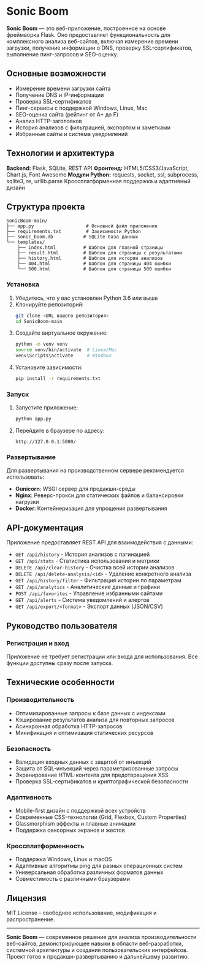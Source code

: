 # Sonic Boom

**Sonic Boom** — это веб-приложение, построенное на основе фреймворка Flask. Оно предоставляет функциональность для комплексного анализа веб-сайтов, включая измерение времени загрузки, получение информации о DNS, проверку SSL-сертификатов, выполнение пинг-запросов и SEO-оценку.

## Основные возможности

- Измерение времени загрузки сайта
- Получение DNS и IP-информации
- Проверка SSL-сертификатов
- Пинг-сервисы с поддержкой Windows, Linux, Mac
- SEO-оценка сайта (рейтинг от A+ до F)
- Анализ HTTP-заголовков
- История анализов с фильтрацией, экспортом и заметками
- Избранные сайты и система уведомлений

## Технологии и архитектура

**Backend:** Flask, SQLite, REST API
**Фронтенд:** HTML5/CSS3/JavaScript, Chart.js, Font Awesome
**Модули Python:** requests, socket, ssl, subprocess, sqlite3, re, urllib.parse
Кроссплатформенная поддержка и адаптивный дизайн

## Структура проекта

```
SonicBoom-main/
├── app.py                   # Основной файл приложения 
├── requirements.txt         # Зависимости Python
├── sonic_boom.db           # SQLite база данных
└── templates/
    ├── index.html          # Шаблон для главной страницы
    ├── result.html         # Шаблон для страницы с результатами
    ├── history.html        # Шаблон для истории анализов
    ├── 404.html            # Шаблон для страницы 404 ошибки
    └── 500.html            # Шаблон для страницы 500 ошибки
```


### Установка

1. Убедитесь, что у вас установлен Python 3.6 или выше
2. Клонируйте репозиторий:
   ```bash
   git clone <URL вашего репозитория>
   cd SonicBoom-main
   ```
3. Создайте виртуальное окружение:
   ```bash
   python -m venv venv
   source venv/bin/activate  # Linux/Mac
   venv\Scripts\activate     # Windows
   ```
4. Установите зависимости:
   ```bash
   pip install -r requirements.txt
   ```

### Запуск

1. Запустите приложение:
   ```bash
   python app.py
   ```
2. Перейдите в браузере по адресу:
   ```
   http://127.0.0.1:5000/
   ```

### Развертывание

Для развертывания на производственном сервере рекомендуется использовать:

- **Gunicorn**: WSGI сервер для продакшн-среды
- **Nginx**: Реверс-прокси для статических файлов и балансировки нагрузки
- **Docker**: Контейнеризация для упрощения развертывания

## API-документация

Приложение предоставляет REST API для взаимодействия с данными:

- `GET /api/history` - История анализов с пагинацией
- `GET /api/stats` - Статистика использования и метрики
- `DELETE /api/clear-history` - Очистка всей истории анализов
- `DELETE /api/delete-analysis/<id>` - Удаление конкретного анализа
- `GET /api/history/filter` - Фильтрация истории по параметрам
- `GET /api/analytics` - Аналитические данные и графики
- `POST /api/favorites` - Управление избранными сайтами
- `GET /api/alerts` - Система уведомлений и алертов
- `GET /api/export/<format>` - Экспорт данных (JSON/CSV)

## Руководство пользователя

### Регистрация и вход

Приложение не требует регистрации или входа для использования. Все функции доступны сразу после запуска.

## Технические особенности

### Производительность
- Оптимизированные запросы к базе данных с индексами
- Кэширование результатов анализа для повторных запросов
- Асинхронная обработка HTTP-запросов
- Минификация и оптимизация статических ресурсов

### Безопасность
- Валидация входных данных с защитой от инъекций
- Защита от SQL-инъекций через параметризованные запросы
- Экранирование HTML-контента для предотвращения XSS
- Проверка SSL-сертификатов и криптографической безопасности

### Адаптивность
- Mobile-first дизайн с поддержкой всех устройств
- Современные CSS-технологии (Grid, Flexbox, Custom Properties)
- Glassmorphism эффекты и плавные анимации
- Поддержка сенсорных экранов и жестов

### Кроссплатформенность
- Поддержка Windows, Linux и macOS
- Адаптивные алгоритмы ping для разных операционных систем
- Универсальная обработка различных форматов данных
- Совместимость с различными браузерами

## Лицензия

MIT License - свободное использование, модификация и распространение.

---

**Sonic Boom** — современное решение для анализа производительности веб-сайтов, демонстрирующее навыки в области веб-разработки, системной архитектуры и создания пользовательских интерфейсов. Проект готов к продакшн-развертыванию и дальнейшему развитию.
